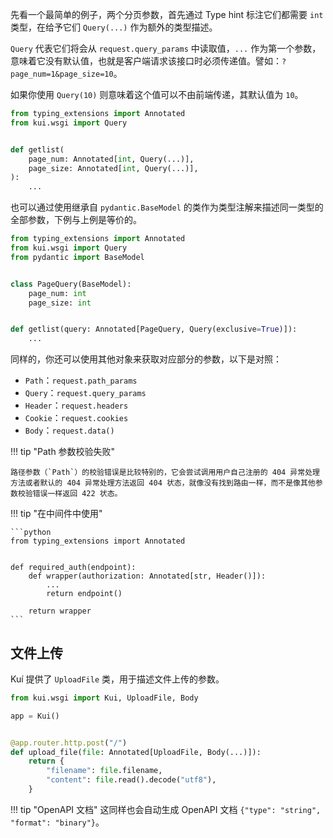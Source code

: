 先看一个最简单的例子，两个分页参数，首先通过 Type hint 标注它们都需要 `int` 类型，在给予它们 `Query(...)` 作为额外的类型描述。

`Query` 代表它们将会从 `request.query_params` 中读取值，`...` 作为第一个参数，意味着它没有默认值，也就是客户端请求该接口时必须传递值。譬如：`?page_num=1&page_size=10`。

如果你使用 `Query(10)` 则意味着这个值可以不由前端传递，其默认值为 `10`。

```python
from typing_extensions import Annotated
from kui.wsgi import Query


def getlist(
    page_num: Annotated[int, Query(...)],
    page_size: Annotated[int, Query(...)],
):
    ...
```

也可以通过使用继承自 `pydantic.BaseModel` 的类作为类型注解来描述同一类型的全部参数，下例与上例是等价的。

```python
from typing_extensions import Annotated
from kui.wsgi import Query
from pydantic import BaseModel


class PageQuery(BaseModel):
    page_num: int
    page_size: int


def getlist(query: Annotated[PageQuery, Query(exclusive=True)]):
    ...
```

同样的，你还可以使用其他对象来获取对应部分的参数，以下是对照：

- `Path`：`request.path_params`
- `Query`：`request.query_params`
- `Header`：`request.headers`
- `Cookie`：`request.cookies`
- `Body`：`request.data()`

!!! tip "Path 参数校验失败"

    路径参数（`Path`）的校验错误是比较特别的，它会尝试调用用户自己注册的 404 异常处理方法或者默认的 404 异常处理方法返回 404 状态，就像没有找到路由一样，而不是像其他参数校验错误一样返回 422 状态。

!!! tip "在中间件中使用"

    ```python
    from typing_extensions import Annotated


    def required_auth(endpoint):
        def wrapper(authorization: Annotated[str, Header()]):
            ...
            return endpoint()

        return wrapper
    ```

## 文件上传

Kuí 提供了 `UploadFile` 类，用于描述文件上传的参数。

```python
from kui.wsgi import Kui, UploadFile, Body

app = Kui()


@app.router.http.post("/")
def upload_file(file: Annotated[UploadFile, Body(...)]):
    return {
        "filename": file.filename,
        "content": file.read().decode("utf8"),
    }
```

!!! tip "OpenAPI 文档"
    这同样也会自动生成 OpenAPI 文档 `{"type": "string", "format": "binary"}`。
